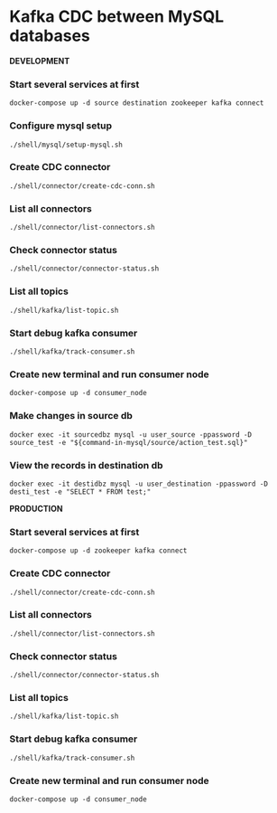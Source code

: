 # Kafka CDC between MySQL databases

**DEVELOPMENT**
### Start several services at first
`docker-compose up -d source destination zookeeper kafka connect`

### Configure mysql setup
`./shell/mysql/setup-mysql.sh`

### Create CDC connector
`./shell/connector/create-cdc-conn.sh`

### List all connectors
`./shell/connector/list-connectors.sh`

### Check connector status
`./shell/connector/connector-status.sh`

### List all topics
`./shell/kafka/list-topic.sh`

### Start debug kafka consumer
`./shell/kafka/track-consumer.sh`

### Create new terminal and run consumer node
`docker-compose up -d consumer_node`

### Make changes in source db
`docker exec -it sourcedbz mysql -u user_source -ppassword -D source_test -e "${command-in-mysql/source/action_test.sql}"`

### View the records in destination db
`docker exec -it destidbz mysql -u user_destination -ppassword -D desti_test -e "SELECT * FROM test;"`

**PRODUCTION**
### Start several services at first
`docker-compose up -d zookeeper kafka connect`

### Create CDC connector
`./shell/connector/create-cdc-conn.sh`

### List all connectors
`./shell/connector/list-connectors.sh`

### Check connector status
`./shell/connector/connector-status.sh`

### List all topics
`./shell/kafka/list-topic.sh`

### Start debug kafka consumer
`./shell/kafka/track-consumer.sh`

### Create new terminal and run consumer node
`docker-compose up -d consumer_node`

